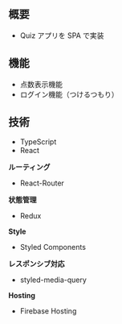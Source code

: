 ## 概要

- Quiz アプリを SPA で実装

## 機能

- 点数表示機能
- ログイン機能（つけるつもり）

## 技術　

- TypeScript
- React

**ルーティング**

- React-Router

**状態管理**

- Redux

**Style**

- Styled Components

**レスポンシブ対応**

- styled-media-query

**Hosting**

- Firebase Hosting
